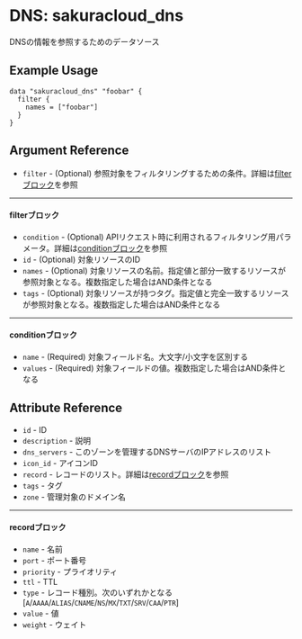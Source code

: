 # DNS: sakuracloud_dns

DNSの情報を参照するためのデータソース

## Example Usage

```hcl
data "sakuracloud_dns" "foobar" {
  filter {
    names = ["foobar"]
  }
}
```

## Argument Reference

* `filter` - (Optional) 参照対象をフィルタリングするための条件。詳細は[filterブロック](#filter)を参照 

---

#### filterブロック

* `condition` - (Optional) APIリクエスト時に利用されるフィルタリング用パラメータ。詳細は[conditionブロック](#condition)を参照  
* `id` - (Optional) 対象リソースのID 
* `names` - (Optional) 対象リソースの名前。指定値と部分一致するリソースが参照対象となる。複数指定した場合はAND条件となる  
* `tags` - (Optional) 対象リソースが持つタグ。指定値と完全一致するリソースが参照対象となる。複数指定した場合はAND条件となる

---

#### conditionブロック

* `name` - (Required) 対象フィールド名。大文字/小文字を区別する  
* `values` - (Required) 対象フィールドの値。複数指定した場合はAND条件となる


## Attribute Reference

* `id` - ID
* `description` - 説明
* `dns_servers` - このゾーンを管理するDNSサーバのIPアドレスのリスト
* `icon_id` - アイコンID
* `record` - レコードのリスト。詳細は[recordブロック](#record)を参照  
* `tags` - タグ
* `zone` - 管理対象のドメイン名


---

#### recordブロック

* `name` - 名前
* `port` - ポート番号
* `priority` - プライオリティ
* `ttl` - TTL
* `type` - レコード種別。次のいずれかとなる [`A`/`AAAA`/`ALIAS`/`CNAME`/`NS`/`MX`/`TXT`/`SRV`/`CAA`/`PTR`]
* `value` - 値
* `weight` - ウェイト


